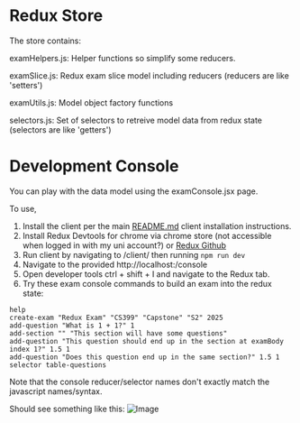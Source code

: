 # Redux Store
The store contains:

examHelpers.js: Helper functions so simplify some reducers.

examSlice.js: Redux exam slice model including reducers (reducers are like 'setters')

examUtils.js: Model object factory functions

selectors.js: Set of selectors to retreive model data from redux state (selectors are like 'getters')

# Development Console
You can play with the data model using the examConsole.jsx page.  

To use, 

1. Install the client per the main [README.md](https://github.com/uoa-compsci399-2025-s1/capstone-project-2025-s1-team-11/blob/main/README.md) client installation instructions.
2. Install Redux Devtools for chrome via chrome store (not accessible when logged in with my uni account?) or [Redux Github](https://github.com/reduxjs/redux-devtools/releases)
3. Run client by navigating to /client/ then running ```npm run dev```
4. Navigate to the provided http://localhost:<port>/console
5. Open developer tools ctrl + shift + I and navigate to the Redux tab.
6. Try these exam console commands to build an exam into the redux state:

```
help
create-exam "Redux Exam" "CS399" "Capstone" "S2" 2025
add-question "What is 1 + 1?" 1
add-section "" "This section will have some questions" 
add-question "This question should end up in the section at examBody index 1?" 1.5 1
add-question "Does this question end up in the same section?" 1.5 1
selector table-questions
```

Note that the console reducer/selector names don't exactly match the javascript names/syntax.

Should see something like this:
![Image](https://github.com/user-attachments/assets/ad756e9e-22c3-41ee-9457-6ef75bf74ed6)





